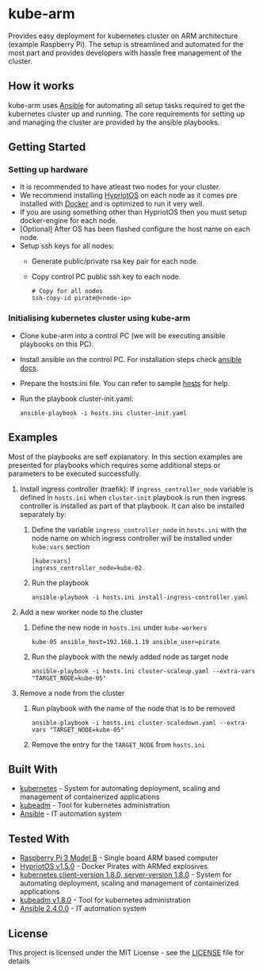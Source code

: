 # kube-arm

Provides easy deployment for kubernetes cluster on ARM architecture (example Raspberry Pi). The setup is streamlined and automated for the most part and provides developers with hassle free management of the cluster.

## How it works

kube-arm uses [Ansible](http://docs.ansible.com/ansible/latest/index.html) for automating all setup tasks required to get the kubernetes cluster up and running. The core requirements for setting up and managing the cluster are provided by the ansible playbooks.

## Getting Started

### Setting up hardware

* It is recommended to have atleast two nodes for your cluster.
* We recommend installing [HypriotOS](https://blog.hypriot.com/getting-started-with-docker-on-your-arm-device/) on each node as it comes pre installed with [Docker](https://www.docker.com/what-docker) and is optimized to run it very well.
* If you are using something other than HypriotOS then you must setup docker-engine for each node.
* [Optional] After OS has been flashed configure the host name on each node.
* Setup ssh keys for all nodes:
  * Generate public/private rsa key pair for each node.
  * Copy control PC public ssh key to each node.

      ```
      # Copy for all nodes
      ssh-copy-id pirate@<node-ip>
      ```

### Initialising kubernetes cluster using kube-arm 

* Clone kube-arm into a control PC (we will be executing ansible playbooks on this PC).
* Install ansible on the control PC. For installation steps check [ansible docs](http://docs.ansible.com/ansible/latest/intro_installation.html).
* Prepare the hosts.ini file. You can refer to sample [hosts](hosts_sample.ini) for help.
* Run the playbook cluster-init.yaml:

    ```
    ansible-playbook -i hosts.ini cluster-init.yaml
    ```

## Examples
Most of the playbooks are self explanatory. In this section examples are presented for playbooks which requires some additional steps or parameters to be executed successfully.

1. Install ingress controller (traefik): If `ingress_controller_node` variable is defined in `hosts.ini` when `cluster-init` playbook is run then ingress controller is installed as part of that playbook. It can also be installed separately by:
    1. Define the variable `ingress_controller_node` in `hosts.ini` with the node name on which ingress controller will be installed under `kube:vars` section

        ```
        [kube:vars]
        ingress_controller_node=kube-02
        ```
    2. Run the playbook

        ```
        ansible-playbook -i hosts.ini install-ingress-controller.yaml
        ```
2. Add a new worker node to the cluster
    1. Define the new node in `hosts.ini` under `kube-workers`

        ```
        kube-05 ansible_host=192.168.1.19 ansible_user=pirate
        ```
    2. Run the playbook with the newly added node as target node

        ```
        ansible-playbook -i hosts.ini cluster-scaleup.yaml --extra-vars "TARGET_NODE=kube-05"
        ```
3. Remove a node from the cluster
    1. Run playbook with the name of the node that is to be removed

        ```
        ansible-playbook -i hosts.ini cluster-scaledown.yaml --extra-vars "TARGET_NODE=kube-05"
        ```
    2. Remove the entry for the `TARGET_NODE` from `hosts.ini`

## Built With

* [kubernetes](https://kubernetes.io) - System for automating deployment, scaling and management of containerized applications
* [kubeadm](https://kubernetes.io/docs/admin/kubeadm/) - Tool for kubernetes administration
* [Ansible](http://docs.ansible.com/ansible/latest/intro.html) - IT automation system

## Tested With

* [Raspberry Pi 3 Model B](https://www.raspberrypi.org) - Single board ARM based computer
* [HypriotOS v1.5.0](https://blog.hypriot.com) - Docker Pirates with ARMed explosives
* [kubernetes client-version 1.8.0, server-version 1.8.0](https://kubernetes.io) - System for automating deployment, scaling and management of containerized applications
* [kubeadm v1.8.0](https://kubernetes.io/docs/admin/kubeadm/) - Tool for kubernetes administration
* [Ansible 2.4.0.0](http://docs.ansible.com/ansible/latest/intro.html) - IT automation system

## License

This project is licensed under the MIT License - see the [LICENSE](LICENSE) file for details

